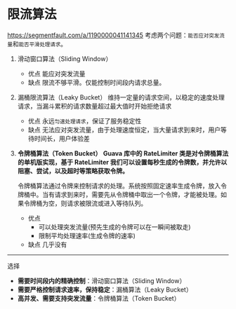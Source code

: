 # 限流算法

https://segmentfault.com/a/1190000041141345
考虑两个问题：`能否应对突发流量`和`能否平滑处理请求`。

1. 滑动窗口算法（Sliding Window）

   - 优点
     能应对突发流量
   - 缺点
     限流不够平滑。仅能控制时间段内请求总量。

2. 漏桶限流算法（Leaky Bucket）
   维持一定量的请求空间，以稳定的速度处理请求，当漏斗累积的请求数量超过最大值时开始拒绝请求

   - 优点
     永远`匀速处理请求`，保证了服务稳定性
   - 缺点
     无法应对突发流量，由于处理速度恒定，当大量请求到来时，用户等待时间长，用户体验差

3. **令牌桶算法（Token Bucket）**
   **Guava 库中的 RateLimiter 类是对令牌桶算法的单机版实现，基于 RateLimiter 我们可以设置每秒生成的令牌数，并允许以阻塞、尝试，以及超时等策略获取令牌。**

   令牌桶算法通过令牌来控制请求的处理。系统按照固定速率生成令牌，放入令牌桶中。当有请求到来时，需要先从令牌桶中取出一个令牌，才能被处理。如果令牌桶为空，则请求被限流或进入等待队列。

   - 优点
     - 可以处理突发流量(预先生成的令牌可以在一瞬间被取走)
     - 限制平均处理速率(生成令牌的速率)
   - 缺点
     几乎没有

---

选择

- **需要时间段内的精确控制**：滑动窗口算法（Sliding Window）
- **需要严格控制请求速率，保持稳定**：漏桶算法（Leaky Bucket）
- **高并发、需要支持突发流量**：令牌桶算法（Token Bucket）

